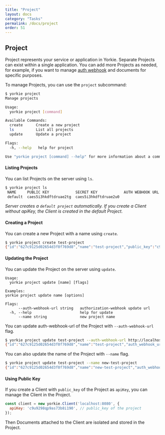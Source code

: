 ```yaml
---
title: "Project"
layout: docs
category: "Tasks"
permalink: /docs/project
order: 51
---
```


## Project

Project represents your service or application in Yorkie. Separate Projects can exist within a single application. You can add more Projects as needed, for example, if you want to manage [auth webhook](/docs/auth-webhook) and documents for specific purposes.

To manage Projects, you can use the `project` subcommand:

```bash
$ yorkie project
Manage projects

Usage:
  yorkie project [command]

Available Commands:
  create      Create a new project
  ls          List all projects
  update      Update a project

Flags:
  -h, --help   help for project

Use "yorkie project [command] --help" for more information about a command.
```

#### Listing Projects

You can list Projects on the server using `ls`.

```bash
$ yorkie project ls
 NAME     PUBLIC KEY            SECRET KEY            AUTH WEBHOOK URL  AUTH WEBHOOK METHODS  CREATED AT
 default  caes5i3hkdftdruae2tg  caes5i3hkdftdruae2u0                    []                    2 minutes
```

*Server creates a `default project` automatically. If you create a Client without apiKey, the Client is created in the default Project.*

#### Creating a Project

You can create a new Project with a name using `create`.

```bash
$ yorkie project create test-project
{"id":"627c9125d02654d3f0f769d8","name":"test-project","public_key":"c9u9298qp9as73b8i190","secret_key":"c9u9298qp9as73b8i19g","auth_webhook_url":"","auth_webhook_methods":null,"created_at":"2022-05-12T04:46:29.781052056Z"}
```

#### Updating the Project

You can update the Project on the server using `update`.

```
Usage:
  yorkie project update [name] [flags]

Examples:
yorkie project update name [options]

Flags:
      --auth-webhook-url string   authorization-webhook update url
  -h, --help                      help for update
      --name string               new project name
```

You can update auth-webhook-url of the Project with `--auth-webhook-url` flag.
```bash
$ yorkie project update test-project --auth-webhook-url http://localhost:3000/webhook
{"id":"627c9125d02654d3f0f769d8","name":"test-project","auth_webhook_url":"http://localhost:3000/webhook","auth_webhook_methods":null,"public_key":"cblv8plcefo85rbk33fg","secret_key":"cblv8plcefo85rbk33g0","created_at":"2022-05-12T04:46:29.781052056Z","updated_at":"2022-08-11T14:51:20.734Z"}
```

You can also update the name of the Project with `--name` flag.
```bash
$ yorkie project update test-project --name new-test-project
{"id":"627c9125d02654d3f0f769d8","name":"new-test-project","auth_webhook_url":"http://localhost:3000/webhook","auth_webhook_methods":["AttachDocument","WatchDocuments"],"public_key":"cblt65lcefodjh0aeakg","secret_key":"cblt65lcefodjh0aeal0","created_at":"2022-05-12T04:46:29.781052056Z","updated_at":"2022-08-11T14:58:22.11Z"}
```

#### Using Public Key

If you create a Client with `public_key` of the Project as `apiKey`, you can manage the Client in the Project.

```javascript
const client = new yorkie.Client('localhost:8080', {
  apiKey: 'c9u9298qp9as73b8i190', // public_key of the project
});
```
Then Documents attached to the Client are isolated and stored in the Project.
